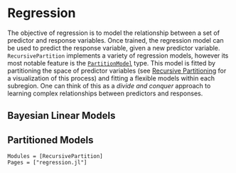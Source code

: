 # Regression

The objective of regression is to model the relationship between a set of
predictor and response variables. Once trained, the regression model can be used
to predict the response variable, given a new predictor variable.
`RecursivePartition` implements a variety of regression models, however its
most notable feature is the [`PartitionModel`](@ref) type. This model is
fitted by partitioning the space of predictor variables
(see [Recursive Partitioning](@ref) for a visualization of this process) and fitting
a flexible models within each subregion. One can think of this as a
*divide and conquer* approach to learning complex relationships between
predictors and responses.

## Bayesian Linear Models



## Partitioned Models


```@autodocs
Modules = [RecursivePartition]
Pages = ["regression.jl"]
```
